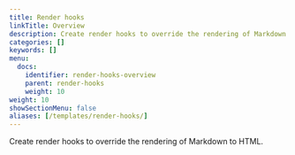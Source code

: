 ```yaml
---
title: Render hooks
linkTitle: Overview
description: Create render hooks to override the rendering of Markdown to HTML.
categories: []
keywords: []
menu:
  docs:
    identifier: render-hooks-overview
    parent: render-hooks
    weight: 10
weight: 10
showSectionMenu: false
aliases: [/templates/render-hooks/]
---
```


Create render hooks to override the rendering of Markdown to HTML.
